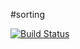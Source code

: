 #sorting

[![Build Status](https://travis-ci.org/LucaSor1a/version-2019.2.svg?branch=master)](https://travis-ci.org/LucaSor1a/version-2019.2)
